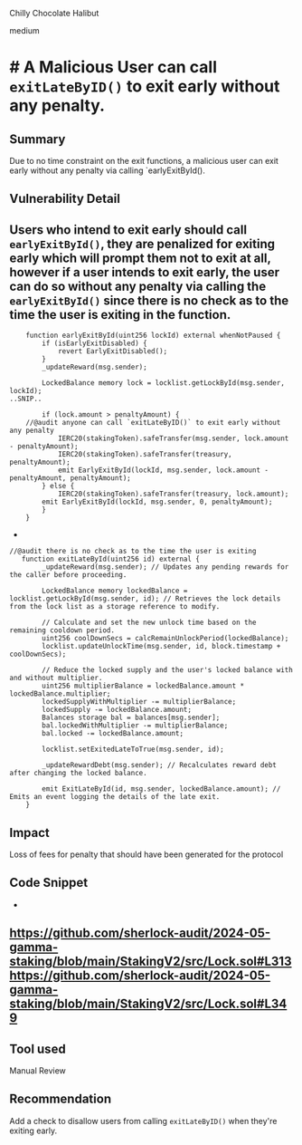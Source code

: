 Chilly Chocolate Halibut

medium

# # A Malicious User can call `exitLateByID()` to exit early without any penalty.

## Summary
Due to no time constraint on the exit functions, a malicious user can exit early without any penalty via calling `earlyExitById().
## Vulnerability Detail
Users who intend to exit early should call `earlyExitById()`, they are penalized for exiting early which will prompt them not to exit at all, however if a user intends to exit early, the user can do so without any penalty via calling the `earlyExitById()` since there is no check as to the time the user is exiting in the function.
- 
```solidity
    function earlyExitById(uint256 lockId) external whenNotPaused {
        if (isEarlyExitDisabled) {
            revert EarlyExitDisabled();
        }
        _updateReward(msg.sender);

        LockedBalance memory lock = locklist.getLockById(msg.sender, lockId);
..SNIP..

        if (lock.amount > penaltyAmount) {
    //@audit anyone can call `exitLateByID()` to exit early without any penalty
            IERC20(stakingToken).safeTransfer(msg.sender, lock.amount - penaltyAmount);
            IERC20(stakingToken).safeTransfer(treasury, penaltyAmount);
            emit EarlyExitById(lockId, msg.sender, lock.amount - penaltyAmount, penaltyAmount);
        } else {
            IERC20(stakingToken).safeTransfer(treasury, lock.amount);
        emit EarlyExitById(lockId, msg.sender, 0, penaltyAmount);
        }
    }
```
- 
```solidity
//@audit there is no check as to the time the user is exiting
   function exitLateById(uint256 id) external {
        _updateReward(msg.sender); // Updates any pending rewards for the caller before proceeding.

        LockedBalance memory lockedBalance = locklist.getLockById(msg.sender, id); // Retrieves the lock details from the lock list as a storage reference to modify.

        // Calculate and set the new unlock time based on the remaining cooldown period.
        uint256 coolDownSecs = calcRemainUnlockPeriod(lockedBalance);
        locklist.updateUnlockTime(msg.sender, id, block.timestamp + coolDownSecs);

        // Reduce the locked supply and the user's locked balance with and without multiplier.
        uint256 multiplierBalance = lockedBalance.amount * lockedBalance.multiplier;
        lockedSupplyWithMultiplier -= multiplierBalance;
        lockedSupply -= lockedBalance.amount;
        Balances storage bal = balances[msg.sender];
        bal.lockedWithMultiplier -= multiplierBalance;
        bal.locked -= lockedBalance.amount;

        locklist.setExitedLateToTrue(msg.sender, id);

        _updateRewardDebt(msg.sender); // Recalculates reward debt after changing the locked balance.

        emit ExitLateById(id, msg.sender, lockedBalance.amount); // Emits an event logging the details of the late exit.
    }
```

## Impact
Loss of fees for penalty that should have been generated for the protocol
## Code Snippet
- 
https://github.com/sherlock-audit/2024-05-gamma-staking/blob/main/StakingV2/src/Lock.sol#L313
https://github.com/sherlock-audit/2024-05-gamma-staking/blob/main/StakingV2/src/Lock.sol#L349
- 
## Tool used
Manual Review

## Recommendation
Add a check to disallow users from calling `exitLateByID()` when they're exiting early.